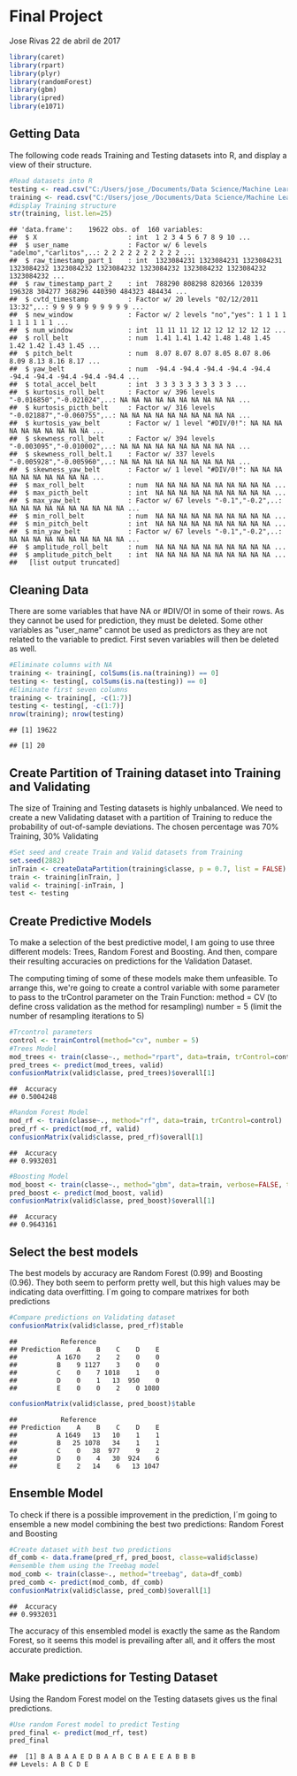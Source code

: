 Final Project
================
Jose Rivas
22 de abril de 2017

``` r
library(caret)
library(rpart)
library(plyr)
library(randomForest)
library(gbm)
library(ipred)
library(e1071)
```

Getting Data
------------

The following code reads Training and Testing datasets into R, and display a view of their structure.

``` r
#Read datasets into R
testing <- read.csv("C:/Users/jose_/Documents/Data Science/Machine Learning/pml-testing.csv", na.strings = c("NA", ""))
training <- read.csv("C:/Users/jose_/Documents/Data Science/Machine Learning/pml-training.csv", na.strings = c("NA", ""))
#display Training structure
str(training, list.len=25)
```

    ## 'data.frame':    19622 obs. of  160 variables:
    ##  $ X                       : int  1 2 3 4 5 6 7 8 9 10 ...
    ##  $ user_name               : Factor w/ 6 levels "adelmo","carlitos",..: 2 2 2 2 2 2 2 2 2 2 ...
    ##  $ raw_timestamp_part_1    : int  1323084231 1323084231 1323084231 1323084232 1323084232 1323084232 1323084232 1323084232 1323084232 1323084232 ...
    ##  $ raw_timestamp_part_2    : int  788290 808298 820366 120339 196328 304277 368296 440390 484323 484434 ...
    ##  $ cvtd_timestamp          : Factor w/ 20 levels "02/12/2011 13:32",..: 9 9 9 9 9 9 9 9 9 9 ...
    ##  $ new_window              : Factor w/ 2 levels "no","yes": 1 1 1 1 1 1 1 1 1 1 ...
    ##  $ num_window              : int  11 11 11 12 12 12 12 12 12 12 ...
    ##  $ roll_belt               : num  1.41 1.41 1.42 1.48 1.48 1.45 1.42 1.42 1.43 1.45 ...
    ##  $ pitch_belt              : num  8.07 8.07 8.07 8.05 8.07 8.06 8.09 8.13 8.16 8.17 ...
    ##  $ yaw_belt                : num  -94.4 -94.4 -94.4 -94.4 -94.4 -94.4 -94.4 -94.4 -94.4 -94.4 ...
    ##  $ total_accel_belt        : int  3 3 3 3 3 3 3 3 3 3 ...
    ##  $ kurtosis_roll_belt      : Factor w/ 396 levels "-0.016850","-0.021024",..: NA NA NA NA NA NA NA NA NA NA ...
    ##  $ kurtosis_picth_belt     : Factor w/ 316 levels "-0.021887","-0.060755",..: NA NA NA NA NA NA NA NA NA NA ...
    ##  $ kurtosis_yaw_belt       : Factor w/ 1 level "#DIV/0!": NA NA NA NA NA NA NA NA NA NA ...
    ##  $ skewness_roll_belt      : Factor w/ 394 levels "-0.003095","-0.010002",..: NA NA NA NA NA NA NA NA NA NA ...
    ##  $ skewness_roll_belt.1    : Factor w/ 337 levels "-0.005928","-0.005960",..: NA NA NA NA NA NA NA NA NA NA ...
    ##  $ skewness_yaw_belt       : Factor w/ 1 level "#DIV/0!": NA NA NA NA NA NA NA NA NA NA ...
    ##  $ max_roll_belt           : num  NA NA NA NA NA NA NA NA NA NA ...
    ##  $ max_picth_belt          : int  NA NA NA NA NA NA NA NA NA NA ...
    ##  $ max_yaw_belt            : Factor w/ 67 levels "-0.1","-0.2",..: NA NA NA NA NA NA NA NA NA NA ...
    ##  $ min_roll_belt           : num  NA NA NA NA NA NA NA NA NA NA ...
    ##  $ min_pitch_belt          : int  NA NA NA NA NA NA NA NA NA NA ...
    ##  $ min_yaw_belt            : Factor w/ 67 levels "-0.1","-0.2",..: NA NA NA NA NA NA NA NA NA NA ...
    ##  $ amplitude_roll_belt     : num  NA NA NA NA NA NA NA NA NA NA ...
    ##  $ amplitude_pitch_belt    : int  NA NA NA NA NA NA NA NA NA NA ...
    ##   [list output truncated]

Cleaning Data
-------------

There are some variables that have NA or \#DIV/O! in some of their rows. As they cannot be used for prediction, they must be deleted. Some other variables as "user\_name" cannot be used as predictors as they are not related to the variable to predict. First seven variables will then be deleted as well.

``` r
#Eliminate columns with NA
training <- training[, colSums(is.na(training)) == 0]
testing <- testing[, colSums(is.na(testing)) == 0]
#Eliminate first seven columns
training <- training[, -c(1:7)]
testing <- testing[, -c(1:7)]
nrow(training); nrow(testing)
```

    ## [1] 19622

    ## [1] 20

Create Partition of Training dataset into Training and Validating
-----------------------------------------------------------------

The size of Training and Testing datasets is highly unbalanced. We need to create a new Validating dataset with a partition of Training to reduce the probability of out-of-sample deviations. The chosen percentage was 70% Training, 30% Validating

``` r
#Set seed and create Train and Valid datasets from Training
set.seed(2882) 
inTrain <- createDataPartition(training$classe, p = 0.7, list = FALSE)
train <- training[inTrain, ]
valid <- training[-inTrain, ]
test <- testing
```

Create Predictive Models
------------------------

To make a selection of the best predictive model, I am going to use three different models: Trees, Random Forest and Boosting. And then, compare their resulting accuracies on predictions for the Validation Dataset.

The computing timing of some of these models make them unfeasible. To arrange this, we're going to create a control variable with some parameter to pass to the trControl parameter on the Train Function: method = CV (to define cross validation as the method for resampling) number = 5 (limit the number of resampling iterations to 5)

``` r
#Trcontrol parameters
control <- trainControl(method="cv", number = 5)
#Trees Model
mod_trees <- train(classe~., method="rpart", data=train, trControl=control)
pred_trees <- predict(mod_trees, valid)
confusionMatrix(valid$classe, pred_trees)$overall[1]
```

    ##  Accuracy 
    ## 0.5004248

``` r
#Random Forest Model
mod_rf <- train(classe~., method="rf", data=train, trControl=control)
pred_rf <- predict(mod_rf, valid)
confusionMatrix(valid$classe, pred_rf)$overall[1]
```

    ##  Accuracy 
    ## 0.9932031

``` r
#Boosting Model
mod_boost <- train(classe~., method="gbm", data=train, verbose=FALSE, trControl=control)
pred_boost <- predict(mod_boost, valid)
confusionMatrix(valid$classe, pred_boost)$overall[1]
```

    ##  Accuracy 
    ## 0.9643161

Select the best models
----------------------

The best models by accuracy are Random Forest (0.99) and Boosting (0.96). They both seem to perform pretty well, but this high values may be indicating data overfitting. I´m going to compare matrixes for both predictions

``` r
#Compare predictions on Validating dataset
confusionMatrix(valid$classe, pred_rf)$table
```

    ##           Reference
    ## Prediction    A    B    C    D    E
    ##          A 1670    2    2    0    0
    ##          B    9 1127    3    0    0
    ##          C    0    7 1018    1    0
    ##          D    0    1   13  950    0
    ##          E    0    0    2    0 1080

``` r
confusionMatrix(valid$classe, pred_boost)$table
```

    ##           Reference
    ## Prediction    A    B    C    D    E
    ##          A 1649   13   10    1    1
    ##          B   25 1078   34    1    1
    ##          C    0   38  977    9    2
    ##          D    0    4   30  924    6
    ##          E    2   14    6   13 1047

Ensemble Model
--------------

To check if there is a possible improvement in the prediction, I´m going to ensemble a new model combining the best two predictions: Random Forest and Boosting

``` r
#Create dataset with best two predictions
df_comb <- data.frame(pred_rf, pred_boost, classe=valid$classe)
#ensemble them using the Treebag model
mod_comb <- train(classe~., method="treebag", data=df_comb)
pred_comb <- predict(mod_comb, df_comb)
confusionMatrix(valid$classe, pred_comb)$overall[1]
```

    ##  Accuracy 
    ## 0.9932031

The accuracy of this ensembled model is exactly the same as the Random Forest, so it seems this model is prevailing after all, and it offers the most accurate prediction.

Make predictions for Testing Dataset
------------------------------------

Using the Random Forest model on the Testing datasets gives us the final predictions.

``` r
#Use random Forest model to predict Testing
pred_final <- predict(mod_rf, test)
pred_final
```

    ##  [1] B A B A A E D B A A B C B A E E A B B B
    ## Levels: A B C D E
